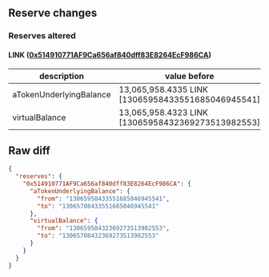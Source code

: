 ## Reserve changes

### Reserves altered

#### LINK ([0x514910771AF9Ca656af840dff83E8264EcF986CA](https://etherscan.io/address/0x514910771AF9Ca656af840dff83E8264EcF986CA))

| description | value before | value after |
| --- | --- | --- |
| aTokenUnderlyingBalance | 13,065,958.4335 LINK [13065958433551685046945541] | 13,065,708.4335 LINK [13065708433551685046945541] |
| virtualBalance | 13,065,958.4323 LINK [13065958432369273513982553] | 13,065,708.4323 LINK [13065708432369273513982553] |


## Raw diff

```json
{
  "reserves": {
    "0x514910771AF9Ca656af840dff83E8264EcF986CA": {
      "aTokenUnderlyingBalance": {
        "from": "13065958433551685046945541",
        "to": "13065708433551685046945541"
      },
      "virtualBalance": {
        "from": "13065958432369273513982553",
        "to": "13065708432369273513982553"
      }
    }
  }
}
```